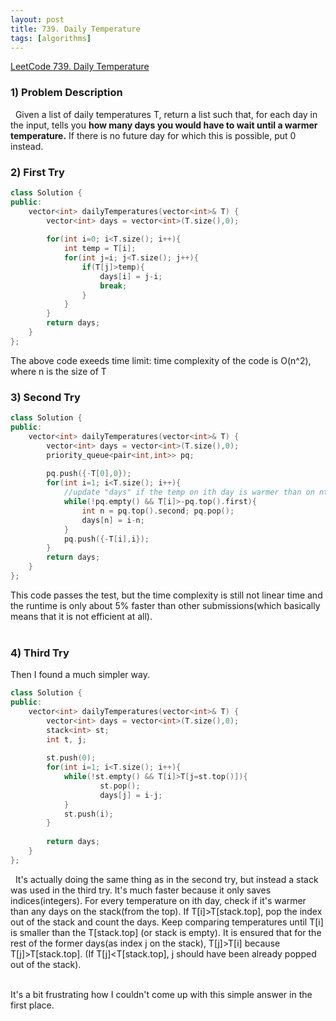 ```yaml
---
layout: post
title: 739. Daily Temperature
tags: [algorithms]
---
```


[LeetCode 739. Daily Temperature](https://leetcode.com/problems/daily-temperatures/)

### 1) Problem Description<br>
&nbsp;&nbsp;Given a list of daily temperatures T, return a list such that, for each day in the input, tells you <b>how many 
days you would have to wait until a warmer temperature.</b> If there is no future day for which this is possible, put 0 instead.

### 2) First Try<br>
~~~cpp
class Solution {
public:
    vector<int> dailyTemperatures(vector<int>& T) {
        vector<int> days = vector<int>(T.size(),0);
        
        for(int i=0; i<T.size(); i++){
            int temp = T[i];
            for(int j=i; j<T.size(); j++){
                if(T[j]>temp){
                    days[i] = j-i;
                    break;
                }
            }
        }
        return days;
    }
};
~~~

The above code exeeds time limit: time complexity of the code is O(n^2), where n is the size of T

### 3) Second Try<br>
~~~cpp
class Solution {
public:
    vector<int> dailyTemperatures(vector<int>& T) {
        vector<int> days = vector<int>(T.size(),0);
        priority_queue<pair<int,int>> pq;
        
        pq.push({-T[0],0});
        for(int i=1; i<T.size(); i++){
            //update "days" if the temp on ith day is warmer than on nth day in pq
            while(!pq.empty() && T[i]>-pq.top().first){
                int n = pq.top().second; pq.pop();
                days[n] = i-n;
            }
            pq.push({-T[i],i});
        }
        return days;
    }
};
~~~
This code passes the test, but the time complexity is still not linear time and the runtime is only about 5% faster 
than other submissions(which basically means that it is not efficient at all).<br><br>

### 4) Third Try<br>
Then I found a much simpler way.
~~~cpp
class Solution {
public:
    vector<int> dailyTemperatures(vector<int>& T) {
        vector<int> days = vector<int>(T.size(),0);
        stack<int> st;
        int t, j;
        
        st.push(0);
        for(int i=1; i<T.size(); i++){
            while(!st.empty() && T[i]>T[j=st.top()]){
                    st.pop();
                    days[j] = i-j;
            }
            st.push(i);
        }
            
        return days;
    }
};
~~~
&nbsp;&nbsp;It's actually doing the same thing as in the second try, but instead a stack was used in the third try. 
It's much faster because it only saves indices(integers).
For every temperature on ith day, check if it's warmer than any days on the stack(from the top).
If T[i]>T[stack.top], pop the index out of the stack and count the days.
Keep comparing temperatures until T[i] is smaller than the T[stack.top] (or stack is empty).
It is ensured that for the rest of the former days(as index j on the stack), T[j]>T[i] because T[j]>T[stack.top].
(If T[j]<T[stack.top], j should have been already popped out of the stack).<br><br>

It's a bit frustrating how I couldn't come up with this simple answer in the first place.



